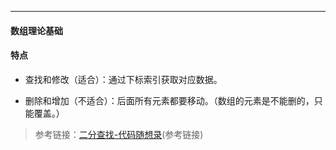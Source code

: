 >


---

#### 数组理论基础




#### 特点

- 查找和修改（适合）：通过下标索引获取对应数据。

- 删除和增加（不适合）：后面所有元素都要移动。（数组的元素是不能删的，只能覆盖。）
>   参考链接：[二分查找-代码随想录](https://programmercarl.com/0704.%E4%BA%8C%E5%88%86%E6%9F%A5%E6%89%BE.html)(参考链接)


